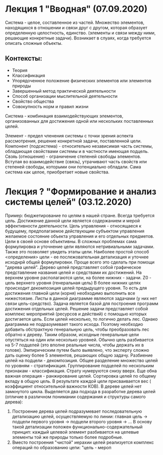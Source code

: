 # Лекция 1 "Вводная" (07.09.2020)
Система - целое, составленное из частей. Множество элементов, находящихся в отношении и связи друг с другом, которая образует определенную целостность, единство. (элементы и связи между ними, решающие конкретные задачи).
Возникает в слуаях, когда требуется описать сложные объекты.  
## Контексты:  
* Теория
* Классификация
* Упорядоченное положение физических элементов или элементов природы
* Завершенный метод практической деятельности
* Способ организации мыслительной деятельности
* Свойство общества
* Совокупность норм и правил жизни
		
Система - комбинация взаимодействующих элементов, организованных для достижения одной или нескольких поставленных целей.
	
Элемент - предел членения системы с точки зрения аспекта рассмотрения, решение конкретной задачи, поставленной цели.
Компонент (подсистема) - относительно независимая часть системы, обладающая свойствами системы и в частности имеющая подцель.
Свзяь (отношение) - ограничение степеней свободы элементов. Вступая во взаимодействие (связь), утрачивают часть свойств или степеней свободы, которыми они потенциально обладали. Сама система как целое, приобретает новые свойства.

# Лекция ? "Формирование и анализ системы целей" (03.12.2020)
Пример: бюджетирование по целям в нашей стране.
Всегда требуется цель. Достижение данной цели является содержанием и мерой эффективности деятельности.
Цель управления - относящаеся к будущему, предполагаемое действующим субъектом управления желаемое состояние объекта управления и его отдельных предметов. Цели в своей основе объективны. 
В сложных проблемах сама формулировка и уточнение цели являются нетривиальными задачами. Также это позволяет увидеть этапы цели. Наиболее простой способ <определения> цели - ее послежовательная детализация и уточнее исходнрй общей формулировки.
Проще всего это сделать при помощи "дерева целей".
Дерево целей представляет собой графическое представление названия целей и средствами их достижений. На верхнем уровне располагаются цели, на более нижних - задачи.
Z0 - цель верхнего уровня (генеральная цель)
В более нижних целях происходит декомпозиция целей предыдущего уровня. То есть для достижения главной цели (корня) необходимо выполнить все нижестоязие. Листы в данной диаграмме являются задачами (у них нет связи цель-средство). Задача является базой для построения программ достижения отдельных целей. Решение задачи представляет собой комплекс мероприятий (ресурсов и действий) с помощью которых достигается цель.
Если целей несколько, то логично делать лес. Однако диаграмма не подразумевает такого исхода. Поэтому необходио добавить обстрактную генеральную цель, чтобы преобразовать лес обратно к дереву. Таким образом, исходные генеральные цели опустяться на один или несколько уровней.
Обычно цель разбивается на 5-7 подцелей (это вполне реальные числа, чтобы держать их в голове). Эмпирическим путем было выявлено, что эксперту сложно дать оценку более 5 элементов, решающих общую задачу.
Разбиение целей на подцели - декомпозиция. Общее разделение множество целей по уровням - стратификация. Группирование подцелей по нескольким признакам - классификация. Страту нумеруются снизу вверх.
Еще обна важная операция - ранжирование целей. Сортировка целей по общему вкладу в общую цель. В результате каждой цели присваивается вес ( коэффициент относительной важности КОВ).
В дереве целей нет замкнутого цикла. 
Выделяется два подхода в разработке дерева целей (отличие в различном понимании содержания и структуры самого дерева):
1. Построение дерева целей подразумевает последовательную детализацию целей, осуществляемую по линии: главная цель -> подцели первого уровня -> подцели второго уровня -> ... В основу такой детализации положен функционально-содержательный принцип: каждый целевой элемент разбивается на целевые элементы той же природы только более подробные.
2. Вместо построения "чистой" иерахии целей реализуется комплекс операций по образованию цепи: "цель - мероп
<!--stackedit_data:
eyJoaXN0b3J5IjpbLTcxNjM3OTg5MSwxNTY2ODc2ODUsLTE0NT
M4NTU4OTJdfQ==
-->